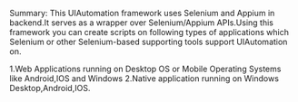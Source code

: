  Summary:
This UIAutomation framework uses Selenium and Appium in backend.It serves as a wrapper over Selenium/Appium APIs.Using this framework you 
can create scripts on following types of applications which Selenium or other Selenium-based supporting tools support UIAutomation on.

1.Web Applications running on Desktop OS or Mobile Operating Systems like Android,IOS and Windows
2.Native application running on Windows Desktop,Android,IOS.
